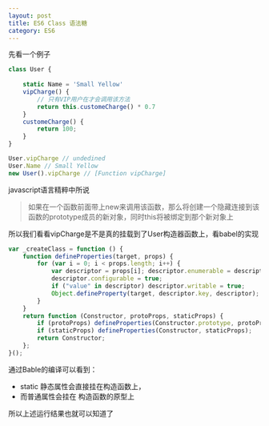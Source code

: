 ```yaml
---
layout: post
title: ES6 Class 语法糖
category: ES6
--- 
```


 先看一个例子

```javascript
class User {
    
    static Name = 'Small Yellow'
    vipCharge() {            
        // 只有VIP用户在才会调用该方法
        return this.customeCharge() * 0.7
    }
    customeCharge() {
        return 100;
    }
}

User.vipCharge // undedined
User.Name // Small Yellow
new User().vipCharge // [Function vipCharge] 
```

javascript语言精粹中所说

> 如果在一个函数前面带上new来调用该函数，那么将创建一个隐藏连接到该函数的prototype成员的新对象，同时this将被绑定到那个新对象上

所以我们看看vipCharge是不是真的挂载到了User构造器函数上，看babel的实现

```javascript
var _createClass = function () {
    function defineProperties(target, props) {
        for (var i = 0; i < props.length; i++) {
            var descriptor = props[i]; descriptor.enumerable = descriptor.enumerable || false;
            descriptor.configurable = true;
            if ("value" in descriptor) descriptor.writable = true;
            Object.defineProperty(target, descriptor.key, descriptor);
        }
    }
    return function (Constructor, protoProps, staticProps) {
        if (protoProps) defineProperties(Constructor.prototype, protoProps);
        if (staticProps) defineProperties(Constructor, staticProps);
        return Constructor;
    };
}();
```


通过Bable的编译可以看到：
   - static 静态属性会直接挂在构造函数上，
   - 而普通属性会挂在 构造函数的原型上

所以上述运行结果也就可以知道了
